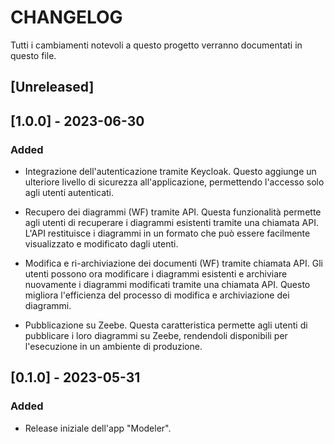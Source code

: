 # CHANGELOG

Tutti i cambiamenti notevoli a questo progetto verranno documentati in questo file.

## [Unreleased]

## [1.0.0] - 2023-06-30

### Added
- Integrazione dell'autenticazione tramite Keycloak. Questo aggiunge un ulteriore livello di sicurezza all'applicazione, permettendo l'accesso solo agli utenti autenticati.

- Recupero dei diagrammi (WF) tramite API. Questa funzionalità permette agli utenti di recuperare i diagrammi esistenti tramite una chiamata API. L'API restituisce i diagrammi in un formato che può essere facilmente visualizzato e modificato dagli utenti.

- Modifica e ri-archiviazione dei documenti (WF) tramite chiamata API. Gli utenti possono ora modificare i diagrammi esistenti e archiviare nuovamente i diagrammi modificati tramite una chiamata API. Questo migliora l'efficienza del processo di modifica e archiviazione dei diagrammi.

- Pubblicazione su Zeebe. Questa caratteristica permette agli utenti di pubblicare i loro diagrammi su Zeebe, rendendoli disponibili per l'esecuzione in un ambiente di produzione.

## [0.1.0] - 2023-05-31

### Added
- Release iniziale dell'app "Modeler".
